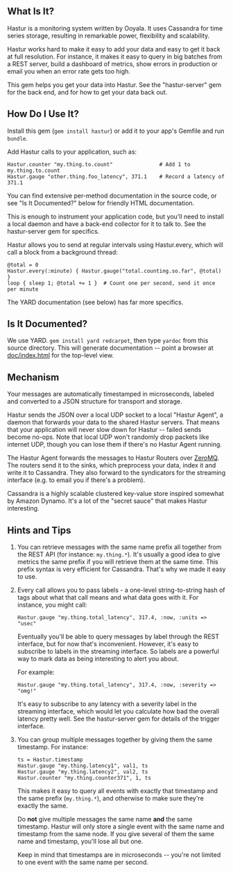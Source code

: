 ## What Is It?

Hastur is a monitoring system written by Ooyala.  It uses Cassandra for time series storage, resulting in
remarkable power, flexibility and scalability.

Hastur works hard to make it easy to add your data and easy to get it back at full resolution.  For instance,
it makes it easy to query in big batches from a REST server, build a dashboard of metrics, show errors in
production or email you when an error rate gets too high.

This gem helps you get your data into Hastur.  See the "hastur-server" gem for the back end, and for how to
get your data back out.

## How Do I Use It?

Install this gem (`gem install hastur`) or add it to your app's Gemfile and run `bundle`.

Add Hastur calls to your application, such as:

    Hastur.counter "my.thing.to.count"               # Add 1 to my.thing.to.count
    Hastur.gauge "other.thing.foo_latency", 371.1    # Record a latency of 371.1

You can find extensive per-method documentation in the source code, or see "Is It Documented?" below for
friendly HTML documentation.

This is enough to instrument your application code, but you'll need to install a local daemon and have a
back-end collector for it to talk to.  See the hastur-server gem for specifics.

Hastur allows you to send at regular intervals using Hastur.every, which will call a block from a background
thread:

    @total = 0
    Hastur.every(:minute) { Hastur.gauge("total.counting.so.far", @total) }
    loop { sleep 1; @total += 1 }  # Count one per second, send it once per minute

The YARD documentation (see below) has far more specifics.

## Is It Documented?

We use YARD.  `gem install yard redcarpet`, then type `yardoc` from this source directory.  This will generate
documentation -- point a browser at [doc/index.html](doc/index.html) for the top-level view.

## Mechanism

Your messages are automatically timestamped in microseconds, labeled and converted to a JSON structure for
transport and storage.

Hastur sends the JSON over a local UDP socket to a local "Hastur Agent", a daemon that forwards your data to
the shared Hastur servers. That means that your application will never slow down for Hastur -- failed sends
become no-ops.  Note that local UDP won't randomly drop packets like internet UDP, though you can lose them if
there's no Hastur Agent running.

The Hastur Agent forwards the messages to Hastur Routers over [ZeroMQ](http://0mq.org).  The routers send it
to the sinks, which preprocess your data, index it and write it to Cassandra.  They also forward to the
syndicators for the streaming interface (e.g. to email you if there's a problem).

Cassandra is a highly scalable clustered key-value store inspired somewhat by Amazon Dynamo.  It's a lot of
the "secret sauce" that makes Hastur interesting.

## Hints and Tips

1.  You can retrieve messages with the same name prefix all together from the REST API (for instance:
    `my.thing.*`).  It's usually a good idea to give metrics the same prefix if you will retrieve them at the
    same time.  This prefix syntax is very efficient for Cassandra.  That's why we made it easy to use.

2.  Every call allows you to pass labels - a one-level string-to-string hash of tags about what that call
    means and what data goes with it. For instance, you might call:

        Hastur.gauge "my.thing.total_latency", 317.4, :now, :units => "usec"

    Eventually you'll be able to query messages by label through the REST interface, but for now that's
    inconvenient.  However, it's easy to subscribe to labels in the streaming interface.  So labels are a
    powerful way to mark data as being interesting to alert you about.

    For example:

        Hastur.gauge "my.thing.total_latency", 317.4, :now, :severity => "omg!"

    It's easy to subscribe to any latency with a severity label in the streaming interface, which would let
    you calculate how bad the overall latency pretty well.  See the hastur-server gem for details of the
    trigger interface.

3.  You can group multiple messages together by giving them the same timestamp.  For instance:

        ts = Hastur.timestamp
        Hastur.gauge "my.thing.latency1", val1, ts
        Hastur.gauge "my.thing.latency2", val2, ts
        Hastur.counter "my.thing.counter371", 1, ts

    This makes it easy to query all events with exactly that timestamp and the same prefix (`my.thing.*`), and
    otherwise to make sure they're exactly the same.

    Do **not** give multiple messages the same name **and** the same timestamp.  Hastur will only store a
    single event with the same name and timestamp from the same node.  If you give several of them the same
    name and timestamp, you'll lose all but one.

    Keep in mind that timestamps are in microseconds -- you're not limited to one event with the same name per
    second.

